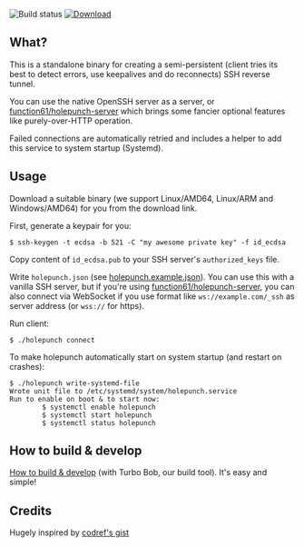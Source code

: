 ![Build status](https://github.com/function61/holepunch-client/workflows/Build/badge.svg)
[![Download](https://img.shields.io/github/downloads/function61/holepunch-client/total.svg?style=for-the-badge)](https://github.com/function61/holepunch-server/releases)

What?
-----

This is a standalone binary for creating a semi-persistent (client tries its best to
detect errors, use keepalives and do reconnects) SSH reverse tunnel.

You can use the native OpenSSH server as a server, or
[function61/holepunch-server](https://github.com/function61/holepunch-server) which brings
some fancier optional features like purely-over-HTTP operation.

Failed connections are automatically retried and includes a helper to add this service to system startup (Systemd).


Usage
-----

Download a suitable binary (we support Linux/AMD64, Linux/ARM and Windows/AMD64) for you
from the download link.

First, generate a keypair for you:

```console
$ ssh-keygen -t ecdsa -b 521 -C "my awesome private key" -f id_ecdsa
```

Copy content of `id_ecdsa.pub` to your SSH server's `authorized_keys` file.

Write `holepunch.json` (see [holepunch.example.json](holepunch.example.json)).
You can use this with a vanilla SSH server, but if you're using
[function61/holepunch-server](https://github.com/function61/holepunch-server), you can also
connect via WebSocket if you use format like `ws://example.com/_ssh` as server address
(or `wss://` for https).

Run client:

```console
$ ./holepunch connect
```

To make holepunch automatically start on system startup (and restart on crashes):

```console
$ ./holepunch write-systemd-file
Wrote unit file to /etc/systemd/system/holepunch.service
Run to enable on boot & to start now:
        $ systemctl enable holepunch
        $ systemctl start holepunch
        $ systemctl status holepunch
```


How to build & develop
----------------------

[How to build & develop](https://github.com/function61/turbobob/blob/master/docs/external-how-to-build-and-dev.md)
(with Turbo Bob, our build tool). It's easy and simple!


Credits
-------

Hugely inspired by [codref's gist](https://gist.github.com/codref/473351a24a3ef90162cf10857fac0ff3)
